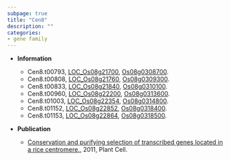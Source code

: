 ```yaml
---
subpage: true
title: "Cen8"
description: ""
categories:
- gene family
---
```


* **Information**  
    + Cen8.t00793, [LOC_Os08g21700](http://rice.plantbiology.msu.edu/cgi-bin/ORF_infopage.cgi?orf=LOC_Os08g21700), [Os08g0308700](http://rapdb.dna.affrc.go.jp/viewer/gbrowse_details/irgsp1?name=Os08g0308700).
    + Cen8.t00808, [LOC_Os08g21760](http://rice.plantbiology.msu.edu/cgi-bin/ORF_infopage.cgi?orf=LOC_Os08g21760), [Os08g0309300](http://rapdb.dna.affrc.go.jp/viewer/gbrowse_details/irgsp1?name=Os08g0309300).
    + Cen8.t00833, [LOC_Os08g21840](http://rice.plantbiology.msu.edu/cgi-bin/ORF_infopage.cgi?orf=LOC_Os08g21840), [Os08g0310100](http://rapdb.dna.affrc.go.jp/viewer/gbrowse_details/irgsp1?name=Os08g0310100).
    + Cen8.t00960, [LOC_Os08g22200](http://rice.plantbiology.msu.edu/cgi-bin/ORF_infopage.cgi?orf=LOC_Os08g22200), [Os08g0313600](http://rapdb.dna.affrc.go.jp/viewer/gbrowse_details/irgsp1?name=Os08g0313600).
    + Cen8.t01003, [LOC_Os08g22354](http://rice.plantbiology.msu.edu/cgi-bin/ORF_infopage.cgi?orf=LOC_Os08g22354), [Os08g0314800](http://rapdb.dna.affrc.go.jp/viewer/gbrowse_details/irgsp1?name=Os08g0314800).
    + Cen8.t01152, [LOC_Os08g22852](http://rice.plantbiology.msu.edu/cgi-bin/ORF_infopage.cgi?orf=LOC_Os08g22852), [Os08g0318400](http://rapdb.dna.affrc.go.jp/viewer/gbrowse_details/irgsp1?name=Os08g0318400).
    + Cen8.t01153, [LOC_Os08g22864](http://rice.plantbiology.msu.edu/cgi-bin/ORF_infopage.cgi?orf=LOC_Os08g22864), [Os08g0318500](http://rapdb.dna.affrc.go.jp/viewer/gbrowse_details/irgsp1?name=Os08g0318500).

* **Publication**  
    + [Conservation and purifying selection of transcribed genes located in a rice centromere.](http://www.ncbi.nlm.nih.gov/pubmed?term=Conservation+and+purifying+selection+of+transcribed+genes+located+in+a+rice+centromere.%5BTitle%5D), 2011, Plant Cell.


